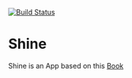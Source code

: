 [![Build Status](https://travis-ci.org/kevinegstorf/shine.svg?branch=master)](https://travis-ci.org/kevinegstorf/shine)
# Shine

Shine is an App based on this [Book](https://pragprog.com/book/dcbang/rails-angular-postgres-and-bootstrap)
